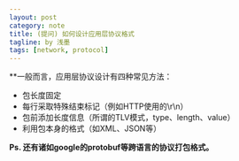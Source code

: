 ```yaml
---
layout: post
category: note
title: (提问) 如何设计应用层协议格式
tagline: by 浅墨
tags: [network, protocol]
---
```


**一般而言，应用层协议设计有四种常见方法：

- 包长度固定
- 每行采取特殊结束标记（例如HTTP使用的\r\n）
- 包前添加长度信息（所谓的TLV模式，type、length、value）
- 利用包本身的格式（如XML、JSON等）

**Ps. 还有诸如google的protobuf等跨语言的协议打包格式。**
